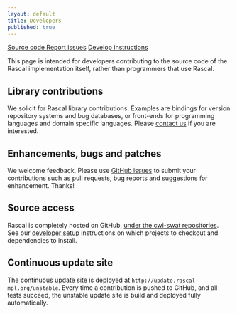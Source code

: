```yaml
---
layout: default
title: Developers
published: true
---
```


<p class="text-center">
   <a class="btn" href="https://github.com/cwi-swat/rascal"><i class="icon-github"></i> Source code </a>
   <a class="btn" href="https://github.com/cwi-swat/rascal/issues/"><i class="icon-tasks"></i> Report issues</a>
   <a class="btn" href="https://github.com/cwi-swat/rascal/wiki/Rascal-Developers-Setup---Step-by-Step"><i class="icon-info-sign"></i> Develop instructions</a>
</p>

This page is intended for developers contributing to the source code of the Rascal  implementation  itself, rather than programmers that use Rascal.

## Library contributions

We solicit for Rascal library contributions. Examples are bindings
for version repository systems and bug databases, or front-ends for programming
   languages and domain specific languages. Please [contact us](mailto:Jurgen.Vinju@cwi.nl) if you are
   interested. 

## Enhancements, bugs and patches

We welcome feedback. Please use [GitHub issues](https://github.com/cwi-swat/rascal/issues) 
to submit your contributions such as pull requests, bug reports and suggestions for enhancement. Thanks! 

## Source access

Rascal is completely hosted on GitHub, [under the cwi-swat repositories](https://github.com/organizations/cwi-swat).
See our [developer setup](https://github.com/cwi-swat/rascal/wiki/Rascal-Developers-Setup---Step-by-Step)
instructions on which projects to checkout and dependencies to install.

## Continuous update site

The continuous update site is deployed at `http://update.rascal-mpl.org/unstable`. Every time a contribution is pushed to GitHub, and all tests succeed, the unstable update site is build and deployed fully automatically.